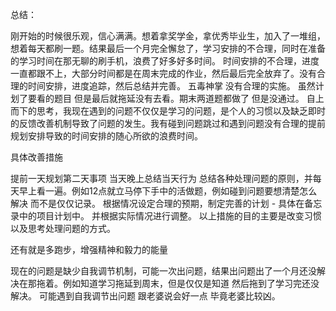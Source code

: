 总结：

刚开始的时候很乐观，信心满满。想着拿奖学金，拿优秀毕业生，加入了一堆组，想着每天都刷一题。结果最后一个月完全懈怠了，学习安排的不合理，同时在准备的学习时间在那无聊的刷手机，浪费了好多好多时间。
时间安排的不合理，进度一直都跟不上，大部分时间都是在周末完成的作业，然后最后完全放弃了。没有合理的时间安排，进度追踪，然后总结并完善。
五毒神掌 没有合理的实施。 虽然计划了要看的题目 但是最后就拖延没有去看。期末两道题都做了 但是没通过。
自上而下的思考，我现在遇到的问题不仅仅是学习的问题，是个人的习惯以及缺乏即时的反馈改善机制导致了问题的发生。我有碰到问题跳过和遇到问题没有合理的提前规划安排导致的时间安排的随心所欲的浪费时间。

具体改善措施

提前一天规划第二天事项
当天晚上总结当天行为
总结各种处理问题的原则，并每天早上看一遍。例如12点就立马停下手中的活做题，例如碰到问题要想清楚怎么解决 而不是仅仅记录。
根据情况设定合理的预期，制定完善的计划 - 具体在备忘录中的项目计划中。 并根据实际情况进行调整。
以上措施的目的主要是改变习惯以及思考处理问题的方式。

还有就是多跑步，增强精神和毅力的能量

现在的问题是缺少自我调节机制，可能一次出问题，结果出问题出了一个月还没解决在那拖着。例如知道学习拖延到周末，但是仅仅是知道 然后拖到了学习完还没解决。 可能遇到自我调节出问题 跟老婆说会好一点 毕竟老婆比较凶。
